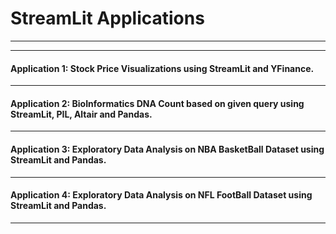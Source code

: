 # StreamLit Applications
* * *
* * *
#### Application 1: Stock Price Visualizations using StreamLit and YFinance.
* * *

#### Application 2: BioInformatics DNA Count based on given query using StreamLit, PIL, Altair and Pandas.

* * *
#### Application 3: Exploratory Data Analysis on NBA BasketBall Dataset using StreamLit and Pandas.
* * *

#### Application 4: Exploratory Data Analysis on NFL FootBall Dataset using StreamLit and Pandas.

* * *
